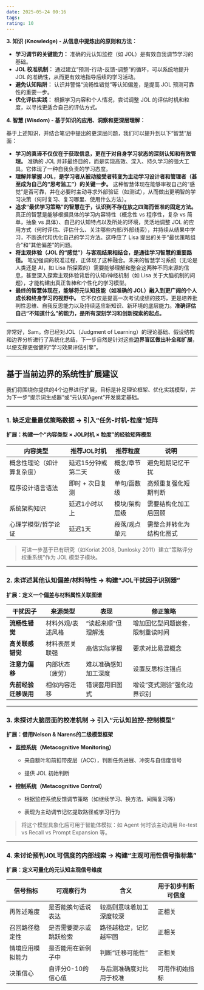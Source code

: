 ```yaml
---
date: 2025-05-24 00:16
tags: 
rating: 10
---
```


**3. 知识 (Knowledge) - 从信息中提炼出的原则和方法：**

- **学习调节的关键能力：** 准确的元认知监控（如 JOL）是有效自我调节学习的基础。
- **JOL 校准机制：** 通过建立“预测-行动-反馈-调整”的循环，可以系统地提升 JOL 的准确性，从而更有效地指导后续的学习活动。
- **避免认知陷阱：** 认识并警惕“流畅性错觉”等认知偏差，是提高 JOL 预测可靠性的重要一步。
- **优化评估实践：** 根据学习内容和个人情况，尝试调整 JOL 的评估时机和粒度，以寻找更适合自己的评估方式。

**4. 智慧 (Wisdom) - 基于知识的应用、洞察和更深层理解：**

基于上述知识，并结合笔记中提出的更深层问题，我们可以提升到以下“智慧”层面：

- **学习的真谛不仅仅在于获取信息，更在于对自身学习状态的深刻认知和有效管理。** 准确的 JOL 并非最终目的，而是实现高效、深入、持久学习的强大工具。它体现了一种自我负责的学习态度。
- **理解并掌握 JOL，是学习者从被动接受者转变为主动学习设计者和管理者（甚至成为自己的“思考监工”）的关键一步。** 这种智慧体现在能够审视自己的“感觉”是否可靠，并在必要时主动寻求外部验证（如测试），从而做出更明智的学习决策（何时复习、复习哪里、使用什么方法）。
- **追求“最优学习策略”的智慧在于，认识到不存在放之四海而皆准的固定方法。** 真正的智慧是能够根据具体的学习内容特性（概念性 vs 程序性，复杂 vs 简单，抽象 vs 具体）、自己的认知特点以及所处的环境，灵活地调整 JOL 的应用方式（何时评估、评估什么、关注哪些内部/外部线索），并持续从结果中学习，不断迭代和优化自己的学习方法。这呼应了 Lisa 提出的关于“最优策略组合”和“其他偏差”的问题。
- **将主观体验（JOL 的“感觉”）与客观结果相结合，是通往学习智慧的重要路径。** 笔记强调的校准过程，正体现了这种融合。未来的智慧学习系统（无论是人类还是 AI，如 Lisa 所探索的）需要能够理解和整合这两种不同来源的信息，甚至深入探索主观体验背后的认知/神经机制（如 Lisa 关于大脑机制的问题），才能构建出真正鲁棒和个性化的学习模型。
- **最终的智慧体现在，能够将元认知技能（如准确的 JOL）融入到更广阔的个人成长和终身学习的视野中。** 它不仅仅是提高一次考试成绩的技巧，更是培养批判性思维、自我反思能力以及持续适应新知识、新环境的底层能力。**准确评估自己“不知道什么”的能力，是所有深刻学习和创新探索的起点。**

---

非常好，Sam。你已经对JOL（Judgment of Learning）的理论基础、假设结构和边界分析进行了系统化总结，下一步自然是针对这些**边界盲区做出补全和扩展**，以便支撑更强健的“学习效果评估引擎”。

---

## **基于当前边界的系统性扩展建议**

我们将围绕你提供的4个边界进行扩展，目标是补足理论框架、优化实践模型，并为下一步“提示词生成器”或“元认知Agent”开发奠定基础。

---

### **1. 缺乏定量最优策略数据 → 引入“任务-时机-粒度”矩阵**

**扩展：构建一个“内容类型 × JOL时机 × 粒度”的经验矩阵模型**

| 内容类型          | 推荐JOL时机    | 推荐粒度    | 说明           |
| ------------- | ---------- | ------- | ------------ |
| 概念性理论（如计算复杂度） | 延迟15分钟或第二天 | 概念/章节级  | 避免短期记忆干扰     |
| 程序设计语言语法      | 即时 + 次日复测  | 单句/函数级  | 高频重复强化短期判断   |
| 系统架构知识        | 延迟1小时以上    | 模块/架构层级 | 需要结构化加工后回顾   |
| 心理学模型/哲学论证    | 延迟1天       | 段落/观点单元 | 需整合并转化为结构化图式 |

> 可进一步基于已有研究（如Koriat 2008, Dunlosky 2011）建立“策略评分权重系统”作为 JOL 模型子模块。

---

### **2. 未详述其他认知偏差/材料特性 → 构建“JOL干扰因子识别器”**

**扩展：定义一个偏差与材料属性关联图谱**

| 干扰因子         | 来源类型      | 表现         | 修正策略             |
| ------------ | --------- | ---------- | ---------------- |
| **流畅性错觉**    | 材料外观/表述风格 | “读起来顺”但理解浅 | 增加回忆型问题嵌套，限制重读时间 |
| **高关联感错觉**   | 材料表层关联强   | 高估实际掌握     | 要求对比易混概念         |
| **注意力偏移**    | 内部状态（疲劳）  | 难以准确感知加工深度 | 设置反思标注锚点         |
| **先前经验迁移误用** | 相似内容迁移    | 错误套用旧图式    | 增设“变式测验”强化边界识别   |

---

### **3. 未探讨大脑层面的校准机制 → 引入“元认知监控-控制模型”**

**扩展：借用Nelson & Narens的二级模型框架**

- **监控系统（Metacognitive Monitoring）**

  - 来自额叶和前扣带皮层（ACC），判断任务进展、冲突与自信度信号

  - 提供 JOL 初始判断
- **控制系统（Metacognitive Control）**

  - 根据监控系统反馈调节策略（如继续学习、换方法、间隔复习等）

  - 表现为主动调节记忆提取路径或学习行为

> 将这个模型具象化后可用于智能体模拟：如 Agent 何时该主动调用 Re-test vs Recall vs Prompt Expansion 等。

---

### **4. 未讨论预判JOL可信度的内部线索 → 构建“主观可用性信号指标集”**

**扩展：定义可量化的元认知主观信号维度**

| 信号指标     | 可观察行为       | 含义           | 用于初步判断可信度 |
| -------- | ----------- | ------------ | --------- |
| 再陈述难度    | 是否能换句话说表达   | 较高则意味着加工深度较深 | 正相关       |
| 召回路径稳定性  | 是否需要提示或跳跃检索 | 路径越稳定，记忆越牢固  | 正相关       |
| 情境应用模拟能力 | 是否能用在新例子中   | 判断“迁移可能性”    | 正相关       |
| 决策信心     | 自评分0-10的信心值 | 与后测准确度对比用于校准 | 可用作初始指标   |

